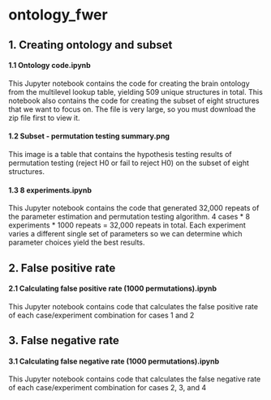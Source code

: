 # ontology_fwer

## 1. Creating ontology and subset

#### 1.1 Ontology code.ipynb
This Jupyter notebook contains the code for creating the brain ontology from the multilevel lookup table, yielding 509 unique structures in total. This notebook also contains the code for creating the subset of eight structures that we want to focus on. The file is very large, so you must download the zip file first to view it. 

#### 1.2 Subset - permutation testing summary.png
This image is a table that contains the hypothesis testing results of permutation testing (reject H0 or fail to reject H0) on the subset of eight structures.

#### 1.3 8 experiments.ipynb
This Jupyter notebook contains the code that generated 32,000 repeats of the parameter estimation and permutation testing algorithm. 4 cases * 8 experiments * 1000 repeats = 32,000 repeats in total. Each experiment varies a different single set of parameters so we can determine which parameter choices yield the best results.

## 2. False positive rate

#### 2.1 Calculating false positive rate (1000 permutations).ipynb
This Jupyter notebook contains code that calculates the false positive rate of each case/experiment combination for cases 1 and 2 

## 3. False negative rate

#### 3.1 Calculating false negative rate (1000 permutations).ipynb
This Jupyter notebook contains code that calculates the false negative rate of each case/experiment combination for cases 2, 3, and 4
